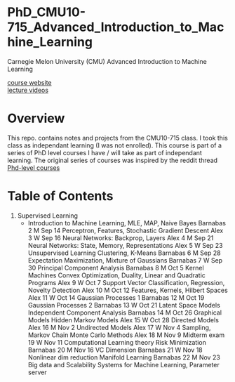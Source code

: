 # PhD_CMU10-715_Advanced_Introduction_to_Machine_Learning
Carnegie Melon University (CMU) Advanced Introduction to Machine Learning

[course website](http://www.cs.cmu.edu/~bapoczos/Classes/ML10715_2015Fall/index.html) <br/>
[lecture videos](https://www.youtube.com/playlist?list=PL4DwY1suLMkcu-wytRDbvBNmx57CdQ2pJ&jct=q4qVgISGxJql7TlE6eSLKa8Wwci8SA)

# Overview
This repo. contains notes and projects from the CMU10-715 class. I took this class as independant learning (I was not enrolled). This course is part of a series of PhD level courses I have / will take as part of independant learning. The original series of courses was inspired by the reddit thread [Phd-level courses](https://www.reddit.com/r/MachineLearning/comments/51qhc8/phdlevel_courses/?utm_source=share&utm_medium=ios_app)

# Table of Contents
1. Supervised Learning	
     * Introduction to Machine Learning, MLE, MAP, Naive Bayes	Barnabas
2	M	Sep 14		Perceptron, Features, Stochastic Gradient Descent	Alex
3	W	Sep 16		Neural Networks: Backprop, Layers	Alex
4	M	Sep 21		Neural Networks: State, Memory, Representations	Alex
5	W	Sep 23	Unsupervised Learning	Clustering, K-Means	Barnabas
6	M	Sep 28		Expectation Maximization, Mixture of Gaussians	Barnabas
7	W	Sep 30		Principal Component Analysis	Barnabas
8	M	Oct 5	Kernel Machines	Convex Optimization, Duality, Linear and Quadratic Programs	Alex
9	W	Oct 7		Support Vector Classification, Regression, Novelty Detection	Alex
10	M	Oct 12		Features, Kernels, Hilbert Spaces	Alex
11	W	Oct 14		Gaussian Processes 1	Barnabas
12	M	Oct 19		Gaussian Processes 2	Barnabas
13	W	Oct 21	Latent Space Models	Independent Component Analysis	Barnabas
14	M	Oct 26	Graphical Models	Hidden Markov Models	Alex
15	W	Oct 28		Directed Models	Alex
16	M	Nov 2		Undirected Models	Alex
17	W	Nov 4		Sampling, Markov Chain Monte Carlo Methods	Alex
18	M	Nov 9	Midterm exam		
19	W	Nov 11	Computational Learning theory	Risk Minimization	Barnabas
20	M	Nov 16		VC Dimension	Barnabas
21	W	Nov 18	Nonlinear dim reduction	Manifold Learning	Barnabas
22	M	Nov 23	Big data and Scalability	Systems for Machine Learning, Parameter server
